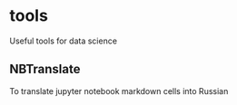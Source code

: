 # tools
Useful tools for data science

## NBTranslate
To translate jupyter notebook markdown cells into Russian
